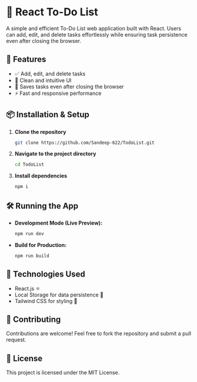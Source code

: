 # 📌 React To-Do List

A simple and efficient To-Do List web application built with React. Users can add, edit, and delete tasks effortlessly while ensuring task persistence even after closing the browser.

## 🚀 Features
- ✅ Add, edit, and delete tasks
- 🎨 Clean and intuitive UI
- 🔄 Saves tasks even after closing the browser
- ⚡ Fast and responsive performance

## 📦 Installation & Setup

1. **Clone the repository**
   ```sh
   git clone https://github.com/Sandeep-622/TodoList.git
   ```
2. **Navigate to the project directory**
   ```sh
   cd TodoList
   ```
3. **Install dependencies**
   ```sh
   npm i
   ```

## 🛠 Running the App

- **Development Mode (Live Preview):**
  ```sh
  npm run dev
  ```
- **Build for Production:**
  ```sh
  npm run build
  ```

## 🎯 Technologies Used
- React.js ⚛️
- Local Storage for data persistence 💾
- Tailwind CSS for styling 🎨

## 🤝 Contributing
Contributions are welcome! Feel free to fork the repository and submit a pull request.

## 📜 License
This project is licensed under the MIT License.


